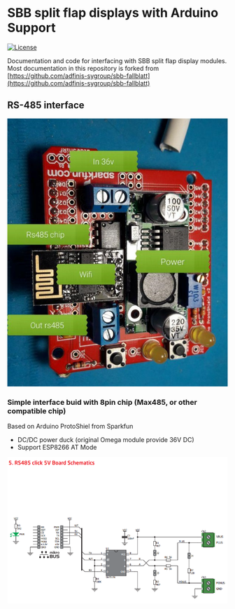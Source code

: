 # SBB split flap displays with Arduino Support

[![License](https://img.shields.io/github/license/adfinis-sygroup/sbb-fallblatt.svg?style=flat-square)](LICENSE)

Documentation and code for interfacing with SBB split flap display modules.
Most documentation in this repository is forked from [https://github.com/adfinis-sygroup/sbb-fallblatt](https://github.com/adfinis-sygroup/sbb-fallblatt)

## RS-485 interface

![alt text](Arduino_Shield2.jpg "Shield for arduino")

### Simple interface buid with 8pin chip (Max485, or other compatible chip)

Based on Arduino ProtoShiel from Sparkfun
 - DC/DC power duck (original Omega module provide 36V DC)
 - Support ESP8266 AT Mode

![alt text](Schematic.png)
